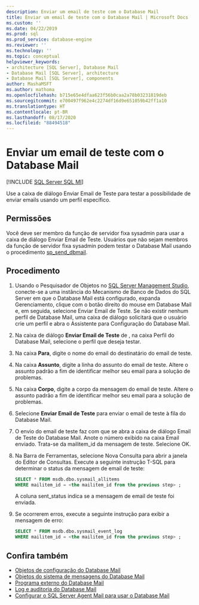 ```yaml
---
description: Enviar um email de teste com o Database Mail
title: Enviar um email de teste com o Database Mail | Microsoft Docs
ms.custom: ''
ms.date: 04/22/2019
ms.prod: sql
ms.prod_service: database-engine
ms.reviewer: ''
ms.technology: ''
ms.topic: conceptual
helpviewer_keywords:
- architecture [SQL Server], Database Mail
- Database Mail [SQL Server], architecture
- Database Mail [SQL Server], components
author: MashaMSFT
ms.author: mathoma
ms.openlocfilehash: b715e65e4dfaa623f56b0caa2a78b03231819deb
ms.sourcegitcommit: e700497f962e4c2274df16d9e651059b42ff1a10
ms.translationtype: HT
ms.contentlocale: pt-BR
ms.lasthandoff: 08/17/2020
ms.locfileid: "88494518"
---
```

# <a name="send-a-test-email-with-database-mail"></a>Enviar um email de teste com o Database Mail  
[!INCLUDE [SQL Server SQL MI](../../includes/applies-to-version/sql-asdbmi.md)]

Use a caixa de diálogo Enviar Email de Teste para testar a possibilidade de enviar emails usando um perfil específico.

## <a name="permissions"></a>Permissões

Você deve ser membro da função de servidor fixa sysadmin para usar a caixa de diálogo Enviar Email de Teste. Usuários que não sejam membros da função de servidor fixa sysadmin podem testar o Database Mail usando o procedimento [sp_send_dbmail](../system-stored-procedures/sp-send-dbmail-transact-sql.md).

## <a name="procedure"></a>Procedimento

1. Usando o Pesquisador de Objetos no [SQL Server Management Studio](../../ssms/download-sql-server-management-studio-ssms.md), conecte-se a uma instância do Mecanismo de Banco de Dados do SQL Server em que o Database Mail está configurado, expanda Gerenciamento, clique com o botão direito do mouse em Database Mail e, em seguida, selecione Enviar Email de Teste. Se não existir nenhum perfil de Database Mail, uma caixa de diálogo solicitará que o usuário crie um perfil e abra o Assistente para Configuração do Database Mail.
1. Na caixa de diálogo **Enviar Email de Teste** de <instance name>, na caixa Perfil do Database Mail, selecione o perfil que deseja testar.
1. Na caixa **Para**, digite o nome do email do destinatário do email de teste.
1. Na caixa **Assunto**, digite a linha do assunto do email de teste. Altere o assunto padrão a fim de identificar melhor seu email para a solução de problemas.
1. Na caixa **Corpo**, digite a corpo da mensagem do email de teste. Altere o assunto padrão a fim de identificar melhor seu email para a solução de problemas.
1. Selecione **Enviar Email de Teste** para enviar o email de teste à fila do Database Mail.
1. O envio do email de teste faz com que se abra a caixa de diálogo Email de Teste do Database Mail. Anote o número exibido na caixa Email enviado. Trata-se da mailitem_id da mensagem de teste. Selecione OK.
1. Na Barra de Ferramentas, selecione Nova Consulta para abrir a janela do Editor de Consultas. Execute a seguinte instrução T-SQL para determinar o status da mensagem de email de teste:

    ```sql
    SELECT * FROM msdb.dbo.sysmail_allitems 
    WHERE mailitem_id = <the mailitem_id from the previous step> ;
    ```

    A coluna sent_status indica se a mensagem de email de teste foi enviada.

1. Se ocorrerem erros, execute a seguinte instrução para exibir a mensagem de erro:

    ```sql
    SELECT * FROM msdb.dbo.sysmail_event_log 
    WHERE mailitem_id = <the mailitem_id from the previous step> ;
    ```


##  <a name="see-also"></a><a name="RelatedContent"></a> Confira também 
  
-   [Objetos de configuração do Database Mail](../../relational-databases/database-mail/database-mail-configuration-objects.md)
-   [Objetos do sistema de mensagens do Database Mail](../../relational-databases/database-mail/database-mail-messaging-objects.md)
-   [Programa externo do Database Mail](../../relational-databases/database-mail/database-mail-external-program.md)
-   [Log e auditoria do Database Mail](../../relational-databases/database-mail/database-mail-log-and-audits.md)
-   [Configurar o SQL Server Agent Mail para usar o Database Mail](../../relational-databases/database-mail/configure-sql-server-agent-mail-to-use-database-mail.md)
  
  
